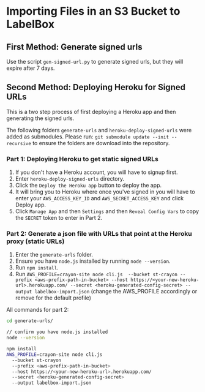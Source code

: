 # Importing Files in an S3 Bucket to LabelBox

## First Method: Generate signed urls

Use the script `gen-signed-url.py` to generate signed urls, but they will expire after 7 days.

## Second Method: Deploying Heroku for Signed URLs

This is a two step process of first deploying a Heroku app and then generating the signed urls.

The following folders `generate-urls` and `heroku-deploy-signed-urls` were added as submodules. Please run: `git submodule update --init --recursive` to ensure the folders are download into the repository.

### Part 1: Deploying Heroku to get static signed URLs
1. If you don't have a Heroku account, you will have to signup first.
2. Enter  `heroku-deploy-signed-urls` directory.
2. Click the `Deploy the Heroku app` button to deploy the app. 
3. It will bring you to Heroku where once you've signed in you will have to enter your `AWS_ACCESS_KEY_ID` and `AWS_SECRET_ACCESS_KEY` and click Deploy app.
4. Click `Manage App` and then  `Settings` and then `Reveal Config Vars` to copy the `SECRET` token to enter in Part 2.

### Part 2: Generate a json file with URLs that point at the Heroku proxy (static URLs)
1. Enter the `generate-urls` folder.
2. Ensure you have `node.js` installed by running `node --version`.
3. Run `npm install`.
4. Run `AWS_PROFILE=crayon-site node cli.js 
  --bucket st-crayon
  --prefix <aws-prefix-path-in-bucket>
  --host https://<your-new-heroku-url>.herokuapp.com/
  --secret <heroku-generated-config-secret>
  --output labelbox-import.json` (change the AWS_PROFILE accordingly or remove for the default profile)

All commands for part 2:
```bash
cd generate-urls/

// confirm you have node.js installed
node --version

npm install
AWS_PROFILE=crayon-site node cli.js 
  --bucket st-crayon
  --prefix <aws-prefix-path-in-bucket>
  --host https://<your-new-heroku-url>.herokuapp.com/
  --secret <heroku-generated-config-secret>
  --output labelbox-import.json
```
